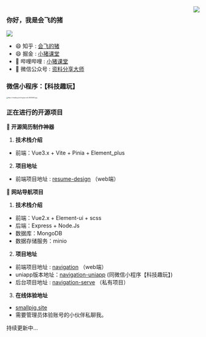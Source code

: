 <img align="right" src="https://github-readme-stats.vercel.app/api?username=hacker233&show_icons=true&icon_color=CE1D2D&text_color=718096&bg_color=ffffff&hide_title=true" />

### 你好，我是会飞的猪

![](https://visitor-badge.glitch.me/badge?page_id=hacker233.readme)

- :smile:  知乎 : [会飞的猪](https://www.zhihu.com/people/luhongquan)
- :smile:  掘金 : [小猪课堂](https://juejin.cn/user/3034307822112798)
- :blowfish:  哔哩哔哩 : [小猪课堂](https://space.bilibili.com/493520625)
- :bath: 微信公众号 : [资料分享大师](https://mp.weixin.qq.com/mp/profile_ext?action=home&__biz=Mzg3NDEwMzk4NA==&scene=124&uin=&key=&devicetype=Windows+10+x64&version=63030532&lang=zh_CN&a8scene=7&fontgear=2)



### 微信小程序：【科技趣玩】

<img src="https://smallpig.site/img/qrcode.35525b81.jpg" alt="https://smallpig.site/img/qrcode.35525b81.jpg" style="zoom:25%;" />



### 正在进行的开源项目

**:pushpin: 开源简历制作神器**
1. **技术栈介绍**
- 前端：Vue3.x + Vite + Pinia + Element_plus
2. **项目地址**
* 前端项目地址 : [resume-design](https://github.com/Hacker233/resume-design) （web端）


**:pushpin: 网站导航项目**
1. **技术栈介绍**
- 前端：Vue2.x + Element-ui + scss
- 后端：Express + Node.Js
- 数据库：MongoDB
- 数据存储服务：minio
2. **项目地址**
* 前端项目地址 : [navigation](https://github.com/Hacker233/navigation) （web端）
* uniapp版本地址：[navigation-uniapp](https://github.com/Hacker233/navigation-uniapp) (同微信小程序【科技趣玩】)
* 后台项目地址 : [navigation-serve](https://github.com/Hacker233/navigation-serve) （私有项目）
3. **在线体验地址**
* [smallpig.site](http://smallpig.site/)
* 需要管理员体验账号的小伙伴私聊我。

持续更新中...

